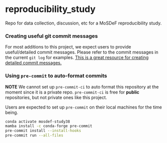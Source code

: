 # reproducibility_study
Repo for data collection, discussion, etc for a MoSDeF reproducibility study.

### Creating useful git commit messages
For most additions to this project, we expect users to provide useful/detailed commit messages.
Please refer to the commit messages in the current `git log` for examples.
[This is a great resource for creating detailed commit messages.](https://chris.beams.io/posts/git-commit/)


### Using `pre-commit` to auto-format commits

**NOTE** We cannot set up `pre-commit-ci` to auto format this repository at the moment since it is a private repo.
`pre-commit-ci` is free for **public** repositories, but not private ones like this project.

Users are expected to set up `pre-commit` on their local machines for the time being.

```bash
conda activate mosdef-study38
mamba install -c conda-forge pre-commit
pre-commit install --install-hooks
pre-commit run --all-files
```

